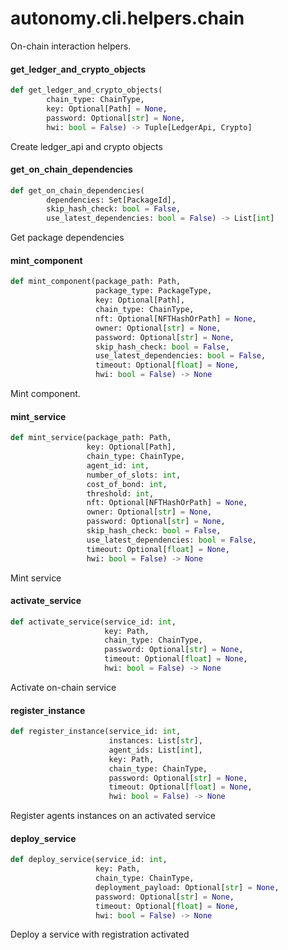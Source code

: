 <a id="autonomy.cli.helpers.chain"></a>

# autonomy.cli.helpers.chain

On-chain interaction helpers.

<a id="autonomy.cli.helpers.chain.get_ledger_and_crypto_objects"></a>

#### get`_`ledger`_`and`_`crypto`_`objects

```python
def get_ledger_and_crypto_objects(
        chain_type: ChainType,
        key: Optional[Path] = None,
        password: Optional[str] = None,
        hwi: bool = False) -> Tuple[LedgerApi, Crypto]
```

Create ledger_api and crypto objects

<a id="autonomy.cli.helpers.chain.get_on_chain_dependencies"></a>

#### get`_`on`_`chain`_`dependencies

```python
def get_on_chain_dependencies(
        dependencies: Set[PackageId],
        skip_hash_check: bool = False,
        use_latest_dependencies: bool = False) -> List[int]
```

Get package dependencies

<a id="autonomy.cli.helpers.chain.mint_component"></a>

#### mint`_`component

```python
def mint_component(package_path: Path,
                   package_type: PackageType,
                   key: Optional[Path],
                   chain_type: ChainType,
                   nft: Optional[NFTHashOrPath] = None,
                   owner: Optional[str] = None,
                   password: Optional[str] = None,
                   skip_hash_check: bool = False,
                   use_latest_dependencies: bool = False,
                   timeout: Optional[float] = None,
                   hwi: bool = False) -> None
```

Mint component.

<a id="autonomy.cli.helpers.chain.mint_service"></a>

#### mint`_`service

```python
def mint_service(package_path: Path,
                 key: Optional[Path],
                 chain_type: ChainType,
                 agent_id: int,
                 number_of_slots: int,
                 cost_of_bond: int,
                 threshold: int,
                 nft: Optional[NFTHashOrPath] = None,
                 owner: Optional[str] = None,
                 password: Optional[str] = None,
                 skip_hash_check: bool = False,
                 use_latest_dependencies: bool = False,
                 timeout: Optional[float] = None,
                 hwi: bool = False) -> None
```

Mint service

<a id="autonomy.cli.helpers.chain.activate_service"></a>

#### activate`_`service

```python
def activate_service(service_id: int,
                     key: Path,
                     chain_type: ChainType,
                     password: Optional[str] = None,
                     timeout: Optional[float] = None,
                     hwi: bool = False) -> None
```

Activate on-chain service

<a id="autonomy.cli.helpers.chain.register_instance"></a>

#### register`_`instance

```python
def register_instance(service_id: int,
                      instances: List[str],
                      agent_ids: List[int],
                      key: Path,
                      chain_type: ChainType,
                      password: Optional[str] = None,
                      timeout: Optional[float] = None,
                      hwi: bool = False) -> None
```

Register agents instances on an activated service

<a id="autonomy.cli.helpers.chain.deploy_service"></a>

#### deploy`_`service

```python
def deploy_service(service_id: int,
                   key: Path,
                   chain_type: ChainType,
                   deployment_payload: Optional[str] = None,
                   password: Optional[str] = None,
                   timeout: Optional[float] = None,
                   hwi: bool = False) -> None
```

Deploy a service with registration activated

